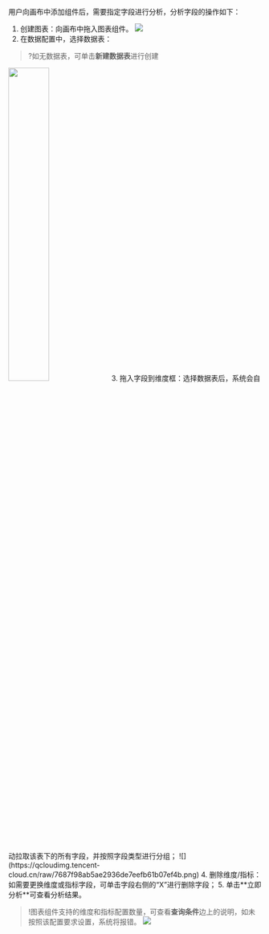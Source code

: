 用户向画布中添加组件后，需要指定字段进行分析，分析字段的操作如下：

1. 创建图表：向画布中拖入图表组件。
![](https://qcloudimg.tencent-cloud.cn/raw/9a4041fef76b890989a04fa3424f2922.png)
2. 在数据配置中，选择数据表：
> ?如无数据表，可单击**新建数据表**进行创建
>
<img src="https://qcloudimg.tencent-cloud.cn/raw/d4150e0c1d71b37f043755ea2e181440.png" width="40%">
3. 拖入字段到维度框：选择数据表后，系统会自动拉取该表下的所有字段，并按照字段类型进行分组；
![](https://qcloudimg.tencent-cloud.cn/raw/7687f98ab5ae2936de7eefb61b07ef4b.png)
4. 删除维度/指标：如需要更换维度或指标字段，可单击字段右侧的“X”进行删除字段；
5. 单击**立即分析**可查看分析结果。


>!图表组件支持的维度和指标配置数量，可查看**查询条件**边上的说明，如未按照该配置要求设置，系统将报错。
>![](https://qcloudimg.tencent-cloud.cn/raw/b4ddaa785b4965a0e81a1e1e81310891.png)
